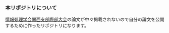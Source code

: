 ### 本リポジトリについて

[情報処理学会関西支部際部大会](https://kansai.ipsj.or.jp/sibutaikai_2022/)の論文が中々掲載されないので自分の論文を公開するために作ったリポジトリになります。

